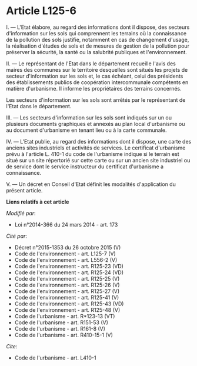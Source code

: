 # Article L125-6

I. ― L'Etat élabore, au regard des informations dont il dispose, des secteurs d'information sur les sols qui comprennent les
terrains où la connaissance de la pollution des sols justifie, notamment en cas de changement d'usage, la réalisation
d'études de sols et de mesures de gestion de la pollution pour préserver la sécurité, la santé ou la salubrité publiques et
l'environnement. 

II. ― Le représentant de l'Etat dans le département recueille l'avis des maires des communes sur le territoire desquelles
sont situés les projets de secteur d'information sur les sols et, le cas échéant, celui des présidents des établissements
publics de coopération intercommunale compétents en matière d'urbanisme. Il informe les propriétaires des terrains
concernés. 

Les secteurs d'information sur les sols sont arrêtés par le représentant de l'Etat dans le département. 

III. ― Les secteurs d'information sur les sols sont indiqués sur un ou plusieurs documents graphiques et annexés au plan
local d'urbanisme ou au document d'urbanisme en tenant lieu ou à la carte communale. 

IV. ― L'Etat publie, au regard des informations dont il dispose, une carte des anciens sites industriels et activités de
services. Le certificat d'urbanisme prévu à l'article L. 410-1 du code de l'urbanisme indique si le terrain est situé sur un
site répertorié sur cette carte ou sur un ancien site industriel ou de service dont le service instructeur du certificat
d'urbanisme a connaissance. 

V. ― Un décret en Conseil d'Etat définit les modalités d'application du présent article.

**Liens relatifs à cet article**

_Modifié par_:

  - Loi n°2014-366 du 24 mars 2014 - art. 173

_Cité par_:

  - Décret n°2015-1353 du 26 octobre 2015 (V)
  - Code de l'environnement - art. L125-7 (V)
  - Code de l'environnement - art. L556-2 (V)
  - Code de l'environnement - art. R125-23 (VD)
  - Code de l'environnement - art. R125-24 (VD)
  - Code de l'environnement - art. R125-25 (V)
  - Code de l'environnement - art. R125-26 (V)
  - Code de l'environnement - art. R125-27 (V)
  - Code de l'environnement - art. R125-41 (V)
  - Code de l'environnement - art. R125-43 (VD)
  - Code de l'environnement - art. R125-48 (V)
  - Code de l'urbanisme - art. R*123-13 (VT)
  - Code de l'urbanisme - art. R151-53 (V)
  - Code de l'urbanisme - art. R161-8 (V)
  - Code de l'urbanisme - art. R410-15-1 (V)

_Cite_:

  - Code de l'urbanisme - art. L410-1
